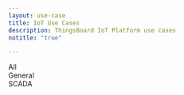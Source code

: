 ```yaml
---
layout: use-case
title: IoT Use Cases
description: ThingsBoard IoT Platform use cases
notitle: "true"

---
```


<div class="filter">
    <div class="filter-content">
        <div class="actions">
            <div onclick="actions('main')" class="check-box main checked">All</div>
            <div onclick="actions('general')" class="check-box general">General</div>
            <div onclick="actions('scada')" class="check-box scada">SCADA</div>
        </div>
    </div>
</div>

<div id="usecase-list"></div>

<style>
	{% include partner-style.css %}
</style>

<script>
    	{% include partner-script.js type="iot-use-cases"
        containerId="usecase-list" content="iot-use-cases" %}
</script>

<script>
	window.onload = rengen();
</script>

